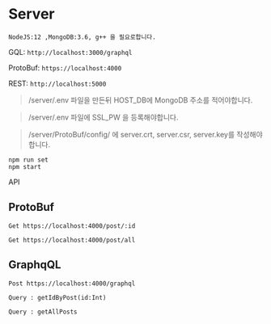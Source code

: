 # Server

`NodeJS:12 ,MongoDB:3.6, g++ 을 필요로합니다.`


GQL: `http://localhost:3000/graphql`

ProtoBuf: `https://localhost:4000`

REST: `http://localhost:5000`

> /server/.env 파일을 만든뒤 HOST_DB에 MongoDB 주소를 적어야합니다.

> /server/.env 파일에 SSL_PW 을 등록해야합니다.

> /server/ProtoBuf/config/ 에 server.crt, server.csr, server.key를 작성해야합니다.


```
npm run set
npm start
```

API

## ProtoBuf

`Get https://localhost:4000/post/:id`

`Get https://localhost:4000/post/all`

## GraphqQL

`Post https://localhost:4000/graphql`

`Query : getIdByPost(id:Int)`

`Query : getAllPosts`
